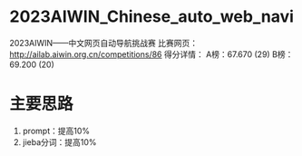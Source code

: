 # 2023AIWIN_Chinese_auto_web_navi
2023AIWIN——中文网页自动导航挑战赛
比赛网页：http://ailab.aiwin.org.cn/competitions/86
得分详情：
A榜：67.670 (29)
B榜：69.200 (20)

# 主要思路
1. prompt：提高10%
2. jieba分词：提高10%
